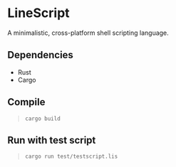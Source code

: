 # LineScript
A minimalistic, cross-platform shell scripting language.

## Dependencies
* Rust
* Cargo

## Compile
>`cargo build`

## Run with test script
>`cargo run test/testscript.lis`